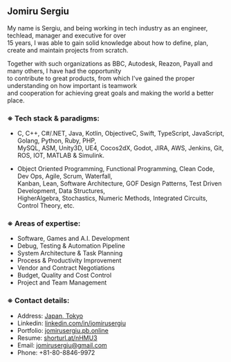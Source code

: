 ## Jomiru Sergiu
My name is Sergiu, and being working in tech industry as an engineer, techlead, manager and executive for over<br />15 years, I was able to gain solid knowledge about how to define, plan, create and maintain projects from scratch.

Together with such organizations as BBC, Autodesk, Reazon, Payall and many others, I have had the opportunity<br />to contribute to great products, from which I've gained the proper understanding on how important is teamwork<br />and cooperation for achieving great goals and making the world a better place.

### ※ Tech stack & paradigms:
- C, C++, C#/.NET, Java, Kotlin, ObjectiveC, Swift, TypeScript, JavaScript, Golang, Python, Ruby, PHP,<br />MySQL, ASM, Unity3D, UE4, Cocos2dX, Godot, JIRA, AWS, Jenkins, Git, ROS, IOT, MATLAB & Simulink.

- Object Oriented Programming, Functional Programming, Clean Code, Dev Ops, Agile, Scrum, Waterfall,<br />Kanban, Lean, Software Architecture, GOF Design Patterns, Test Driven Development, Data Structures,<br />HigherAlgebra, Stochastics, Numeric Methods, Integrated Circuits, Control Theory, etc.

### ※ Areas of expertise:

- Software, Games and A.I. Development
- Debug, Testing & Automation Pipeline
- System Architecture & Task Planning
- Process & Productivity Improvement
- Vendor and Contract Negotiations
- Budget, Quality and Cost Control
- Project and Team Management

### ※ Contact details:
- Address: [Japan, Tokyo](https://www.google.com/maps/place/%E3%80%92134-0088+Tokyo,+Edogawa+City,+Nishikasai,+8-ch%C5%8Dme%E2%88%929%E2%88%9216+%E7%AC%AC%EF%BC%93%E3%82%B5%E3%83%B3%E3%83%95%E3%83%A9%E3%83%AF%E3%83%BC%E3%83%9E%E3%83%B3%E3%82%B7%E3%83%A7%E3%83%B3/data=!4m2!3m1!1s0x601887fb0d105849:0xf5b8cc99c471d395?sa=X&ved=2ahUKEwi7kLzgpML1AhWPF4gKHVomB-4Q8gF6BAgdEAE)
- Linkedin: [linkedin.com/in/jomirusergiu](https://linkedin.com/in/jomirusergiu)
- Portfolio: [jomirusergiu.pb.online](https://jomirusergiu.pb.online)
- Resume: [shorturl.at/nHMU3](https://shorturl.at/nHMU3)
- Email: jomirusergiu@gmail.com
- Phone: +81-80-8846-9972

<!--
**jomirusergiu/jomirusergiu** is a ✨ _special_ ✨ repository because its `README.md` (this file) appears on your GitHub profile.

Here are some ideas to get you started:

- 🔭 I’m currently working on ...
- 🌱 I’m currently learning ...
- 👯 I’m looking to collaborate on ...
- 🤔 I’m looking for help with ...
- 💬 Ask me about ...
- 📫 How to reach me: ...
- 😄 Pronouns: ...
- ⚡ Fun fact: ...
-->
